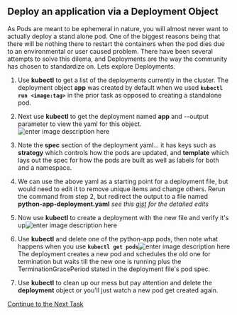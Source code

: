 ## Deploy an application via a Deployment Object
As Pods are meant to be ephemeral in nature, you will almost never want to actually deploy a stand alone pod. One of the biggest reasons being that there will be nothing there to restart the containers when the pod dies due to an environmental or user caused problem. There have been several attempts to solve this dilema, and Deployments are the way the community has chosen to standardize on. Lets explore Deployments.

 1. Use **kubectl** to get a list of the deployments currently in the cluster. The deployment object **app** was created by default when we used **`kubectl run <image:tag>`** in the prior task as opposed to creating a standalone pod.
 2. Next use **kubectl** to get the deployment named **app** and --output parameter to view the yaml for this object.![enter image description here](https://github.com/Burwood/containers101/raw/master/kubernetes_lab/images/kubectl_get_deployment.png)

 3. Note the **spec** section of the deployment yaml... it has keys such as **strategy** which controls how the pods are updated, and **template** which lays out the spec for how the pods are built as well as labels for both and a namespace.
 
 4. We can use the above yaml as a starting point for a deployment file, but would need to edit it to remove unique items and change others. Rerun the command from step 2, but redirect the output to a file named **python-app-deployment.yaml** *see this [gist](https://gist.github.com/janderton/3ff41ed203c9463068e42ca7d25bfe24) for the detailed edits*
 
 6.  Now use **kubectl** to create a deployment with the new file and verify it's up![enter image description here](https://github.com/Burwood/containers101/raw/master/kubernetes_lab/images/kubectl_create_deployment.png)

 7. Use **kubectl** and delete one of the python-app pods, then note what happens when you use **`kubectl get pods`**![enter image description here](https://github.com/Burwood/containers101/raw/master/kubernetes_lab/images/kubectl_delete_pods.png)
The deployment creates a new pod and schedules the old one for termination but waits till the new one is running plus the TerminationGracePeriod stated in the deployment file's pod spec.

7. Use **kubectl** to clean up our mess but pay attention and delete the **deployment** object or you'll just watch a new pod get created again.

[Continue to the Next Task](https://github.com/Burwood/containers101/blob/master/kubernetes_lab/task_5.md)
